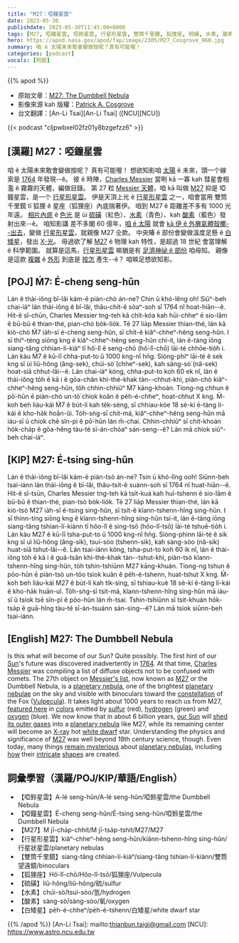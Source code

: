 ```yaml
---
title: "M27：啞鐘星雲"
date: 2023-05-30
publishdate: 2023-05-30T11:45:00+0800
tags: [M27, 啞鐘星雲, 啞鈴星雲, 行星形星雲, 雙筒千里鏡, 狐狸座, 硫磺, 水素, 酸素, 白矮星]
hero: https://apod.nasa.gov/apod/fap/image/2305/M27_Cosgrove_960.jpg
summary: 咱 ê 太陽未來敢會變做按呢？真有可能喔！
categories: [podcast]
vocals: [阿錕]
---
```


{{% apod %}}

- 原始文章：[M27: The Dumbbell Nebula](https://apod.nasa.gov/apod/ap230530.html)
- 影像來源 kah 版權：[Patrick A. Cosgrove](https://cosgrovescosmos.com/about)
- 台文翻譯：[An-Li Tsai][An-Li Tsai] ([NCU][NCU])

{{< podcast "cljpwbxel02fz01y8bzgefzz6" >}}

## [漢羅] M27：啞鐘星雲
咱 ê 太陽未來敢會變做按呢？
真有可能喔！
想欲知影咱 [太陽][Sun] ê 未來，頭一个線索是 [1764][1764] 年發現--ê。
彼 ê 時陣，[Charles Messier][Charles Messier] 當咧 kā 一寡 kah 彗星會相濫 ê 霧霧的天體，編做目錄。
第 27 粒 [Messier 天體][Messier's list]，咱 kā 叫做 [M27][M27 1] 抑是 啞鐘星雲，是一个 [行星形星雲][planetary nebula 1]。
伊是天頂上光 ê [行星形星雲][planetary nebulae] 之一，咱會當用 雙筒千里鏡 tī 狐狸 ê 星座（狐狸座）內底揣著伊。
咱到 M27 ê 距離差不多有 1000 光年遠。
[相片內底][featured here] ê [色光][colors] 是 ùi [硫磺][sulfur]（紅色）、[水素][hydrogen]（青色）、kah [酸素][oxygen]（藍色）發射出來--ê。
咱知影講 差不多閣 60 億年，[咱 ê 太陽][our Sun] 就會 [kā 伊 ê 外層氣體殼擲--出去][shed its outer gases]，變做 [行星形星雲][planetary nebula 2]，就親像 M27 仝款。
中央賰 ê 部份會變做溫度足懸 ê [白矮星][white dwarf]，發出 [X-光][X-ray]。
毋過欲了解 [M27][M27 2] ê 物理 kah 特性，是超過 18 世紀 會當理解 ê 科學範圍。
就算是這馬，[行星形星雲][planetary nebulas] 嘛猶是有 [足濟神祕 ê 部份][remain mysterious] 咱毋知。
親像是這款 [複雜][intricate] ê [外形][shapes] 到底是 [按怎][how] 產生--ê？
咱嘛足想欲知影。

## [POJ] Ḿ7: É-cheng seng-hûn
Lán ê thài-iông bī-lâi kám-ē piàn-chò án-ne?
Chin ū khó-lêng o͘h!
Siūⁿ-beh chai-iáⁿ lán thài-iông ê bī-lâi, thâu-chi̍t-ê sòaⁿ-soh sī 1764 nî hoat-hiān--ê.
Hit-ê sî-chūn, Charles Messier tng-teh kā chi̍t-kóa kah hūi-chheⁿ ē sio-lām ê bū-bū ê thian-thé, pian-chò bo̍k-lio̍k.
Tē 27 lia̍p Messier thian-thé, lán kā kiò-chò Ḿ7 ia̍h-sī é-cheng seng-hûn, sī chi̍t-ê kiâⁿ-chheⁿ-hêng seng-hûn.
I sī thiⁿ-téng siōng kng ê kiâⁿ-chheⁿ-hêng seng-hûn chi-it, lán ē-tàng iōng siang-tâng chhian-lí-kiàⁿ tī hô͘-lî ê seng-chō (hô͘-lî-chō) lāi-té chhōe-tio̍h i.
Lán kàu Ḿ7 ê kū-lī chha-put-to ū 1000 kng-nî hn̄g.
Siòng-phìⁿ lāi-té ê sek kng sī ùi liû-hông (âng-sek), chúi-sò͘ (chheⁿ-sek), kah sàng-sò͘ (nâ-sek) hoat-siā chhut-lâi--ê.
Lán chai-iáⁿ kóng, chha-put-to koh 60 ek nî, lán ê thài-iông to̍h ē kā i ê gōa-chân khì-thé-khak tàn--chhut-khì, piàn-chò kiâⁿ-chheⁿ-hêng seng-hûn, to̍h chhin-chhiūⁿ Ḿ7 kāng-khoán.
Tiong-ng chhun ê pō͘-hūn ē piàn-chò un-tō͘ chiok koân ê pe̍h-é-chheⁿ, hoat-chhut X kng.
M̄-koh beh liáu-kái Ḿ7 ê bu̍t-lí kah te̍k-sèng, sī chhiau-kòe 18 sè-kí ē-tàng lí-kái ê kho-ha̍k hoān-ûi.
To̍h-sǹg-sī chit-má, kiâⁿ-chheⁿ-hêng seng-hûn mā iáu-sī ū chiok chē sîn-pì ê pō͘-hūn lán m̄-chai.
Chhin-chhiūⁿ sī chit-khoán ho̍k-cha̍p ê gōa-hêng tàu-té sī-án-chóaⁿ sán-seng--ê?
Lán mā chiok siūⁿ-beh chai-iáⁿ.

## [KIP] M27: É-tsing sing-hûn
Lán ê thài-iông bī-lâi kám-ē piàn-tsò án-ne?
Tsin ū khó-lîng ooh!
Siūnn-beh tsai-iánn lán thài-iông ê bī-lâi, thâu-tsi̍t-ê suànn-soh sī 1764 nî huat-hiān--ê.
Hit-ê sî-tsūn, Charles Messier tng-teh kā tsi̍t-kuá kah huī-tshenn ē sio-lām ê bū-bū ê thian-thé, pian-tsò bo̍k-lio̍k.
Tē 27 lia̍p Messier thian-thé, lán kā kiò-tsò M27 ia̍h-sī é-tsing sing-hûn, sī tsi̍t-ê kîann-tshenn-hîng sing-hûn.
I sī thinn-tíng siōng kng ê kîann-tshenn-hîng sing-hûn tsi-it, lán ē-tàng iōng siang-tâng tshian-lí-kiànn tī hôo-lî ê sing-tsō (hôo-lî-tsō) lāi-té tshuē-tio̍h i.
Lán kàu M27 ê kū-lī tsha-put-to ū 1000 kng-nî hn̄g.
Siòng-phìnn lāi-té ê sik kng sī uì liû-hông (âng-sik), tsuí-sòo (tshenn-sik), kah sàng-sòo (nâ-sik) huat-siā tshut-lâi--ê.
Lán tsai-iánn kóng, tsha-put-to koh 60 ik nî, lán ê thài-iông to̍h ē kā i ê guā-tsân khì-thé-khak tàn--tshut-khì, piàn-tsò kîann-tshenn-hîng sing-hûn, to̍h tshin-tshiūnn M27 kāng-khuán.
Tiong-ng tshun ê pōo-hūn ē piàn-tsò un-tōo tsiok kuân ê pe̍h-é-tshenn, huat-tshut X kng.
M̄-koh beh liáu-kái M27 ê bu̍t-lí kah ti̍k-sìng, sī tshiau-kuè 18 sè-kí ē-tàng lí-kái ê kho-ha̍k huān-uî.
To̍h-sǹg-sī tsit-má, kîann-tshenn-hîng sing-hûn mā iáu-sī ū tsiok tsē sîn-pì ê pōo-hūn lán m̄-tsai.
Tshin-tshiūnn sī tsit-khuán ho̍k-tsa̍p ê guā-hîng tàu-té sī-án-tsuánn sán-sing--ê?
Lán mā tsiok siūnn-beh tsai-iánn.

## [English] M27: The Dumbbell Nebula
Is this what will become of our Sun?
Quite possibly.
The first hint of our [Sun][Sun]'s future was discovered inadvertently in [1764][1764].
At that time, [Charles Messier][Charles Messier] was compiling a list of diffuse objects not to be confused with comets.
The 27th object on [Messier's list][Messier's list], now known as [M27][M27 1] or the Dumbbell Nebula, is a [planetary nebula][planetary nebula 1], one of the brightest [planetary nebulae][planetary nebulae] on the sky and visible with binoculars toward the [constellation][constellation] of the Fox ([Vulpecula][Vulpecula]).
It takes light about 1000 years to reach us from M27, [featured here][featured here] in [colors][colors] emitted by [sulfur][sulfur] (red), [hydrogen][hydrogen] (green) and [oxygen][oxygen] (blue).
We now know that in about 6 billion years, [our Sun][our Sun] will [shed its outer gases][shed its outer gases] into a [planetary nebula][planetary nebula 2] like M27, while its remaining center will become an [X-ray][X-ray] hot [white dwarf][white dwarf] star.
Understanding the physics and significance of [M27][M27 2] was well beyond 18th century science, though.
Even today, many things [remain mysterious][remain mysterious] about [planetary nebulas][planetary nebulas], including [how][how] their [intricate][intricate] [shapes][shapes] are created.

## 詞彙學習（漢羅/POJ/KIP/華語/English）
- 【啞鈴星雲】A-lé seng-hûn/A-lé seng-hûn/啞鈴星雲/the Dumbbell Nebula
- 【啞鐘星雲】É-cheng seng-hûn/É-tsing seng-hûn/啞鈴星雲/the Dumbbell Nebula
- 【M27】M jī-cha̍p-chhit/M jī-tsa̍p-tshit/M27/M27
- 【行星形星雲】kiâⁿ-chheⁿ-hêng seng-hûn/kiânn-tshenn-hîng sing-hûn/行星狀星雲/planetary nebulas
- 【雙筒千里鏡】siang-tâng chhian-lí-kiàⁿ/siang-tâng tshian-lí-kiànn/雙筒望遠鏡/binoculars
- 【狐狸座】Hô͘-lî-chō/Hôo-lî-tsō/狐狸座/Vulpecula
- 【硫磺】liû-hông/liû-hông/硫/sulfur
- 【水素】chúi-sò͘/tsuí-sòo/氫/hydrogen
- 【酸素】sàng-sò͘/sàng-sòo/氧/oxygen
- 【白矮星】pe̍h-é-chheⁿ/pe̍h-é-tshenn/白矮星/white dwarf star

{{% /apod %}}
[An-Li Tsai]: mailto:thianbun.taigi@gmail.com
[NCU]: https://www.astro.ncu.edu.tw

[copyright]: https://apod.nasa.gov/apod/fap/lib/about_apod.html#srapply
[License]: https://creativecommons.org/licenses/by/2.0/

[Sun]:https://solarsystem.nasa.gov/solar-system/sun/overview/
[1764]:https://en.wikipedia.org/wiki/1764
[Charles Messier]:https://en.wikipedia.org/wiki/Charles_Messier
[Messier's list]:http://www.seasky.org/astronomy/astronomy-messier.html
[M27 1]:https://apod.nasa.gov/apod/ap080626.html
[planetary nebula 1]:https://apod.nasa.gov/apod/planetary_nebulae.html
[planetary nebulae]:https://en.wikipedia.org/wiki/Planetary_nebula
[constellation]:https://spaceplace.nasa.gov/constellations/en/
[Vulpecula]:https://en.wikipedia.org/wiki/Vulpecula
[featured here]:https://cosgrovescosmos.com/projects/m27-the-dumbbell-nebula-reprocess
[colors]:https://www.startools.org/modules/composite/usage/popular-coloring
[sulfur]:https://youtu.be/mddfu3TXaRw
[hydrogen]:https://en.wikipedia.org/wiki/H-alpha
[oxygen]:https://periodic.lanl.gov/8.shtml
[our Sun]:https://apod.nasa.gov/apod/ap180926.html
[shed its outer gases]:https://en.wikipedia.org/wiki/Sun#After_core_hydrogen_exhaustion
[planetary nebula 2]:https://en.wikipedia.org/wiki/Planetary_nebula#Morphology
[X-ray]:https://science.nasa.gov/ems/11_xrays
[white dwarf]:https://apod.nasa.gov/apod/ap000910.html
[M27 2]:https://apod.nasa.gov/apod/ap100826.html
[remain mysterious]:https://s-media-cache-ak0.pinimg.com/originals/70/ce/c3/70cec30919aefe50ada3bd8e0e6239e6.jpg
[planetary nebulas]:https://apod.nasa.gov/apod/ap230416.html
[how]:https://en.wikipedia.org/wiki/Planetary_nebula#Current_issues_in_planetary_nebula_studies
[intricate]:https://apod.nasa.gov/apod/ap210425.html
[shapes]:https://apod.nasa.gov/apod/ap200721.html
